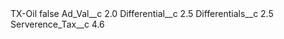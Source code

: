 <?xml version="1.0" encoding="UTF-8"?>
<CustomMetadata xmlns="http://soap.sforce.com/2006/04/metadata" xmlns:xsi="http://www.w3.org/2001/XMLSchema-instance" xmlns:xsd="http://www.w3.org/2001/XMLSchema">
    <label>TX-Oil</label>
    <protected>false</protected>
    <values>
        <field>Ad_Val__c</field>
        <value xsi:type="xsd:double">2.0</value>
    </values>
    <values>
        <field>Differential__c</field>
        <value xsi:type="xsd:double">2.5</value>
    </values>
    <values>
        <field>Differentials__c</field>
        <value xsi:type="xsd:double">2.5</value>
    </values>
    <values>
        <field>Serverence_Tax__c</field>
        <value xsi:type="xsd:double">4.6</value>
    </values>
</CustomMetadata>
